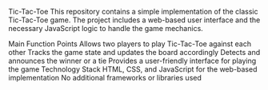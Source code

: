 Tic-Tac-Toe
This repository contains a simple implementation of the classic Tic-Tac-Toe game. The project includes a web-based user interface and the necessary JavaScript logic to handle the game mechanics.

Main Function Points
Allows two players to play Tic-Tac-Toe against each other
Tracks the game state and updates the board accordingly
Detects and announces the winner or a tie
Provides a user-friendly interface for playing the game
Technology Stack
HTML, CSS, and JavaScript for the web-based implementation
No additional frameworks or libraries used
